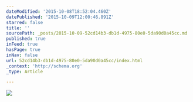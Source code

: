 ```yaml
---
dateModified: '2015-10-08T18:52:04.460Z'
datePublished: '2015-10-09T12:00:46.891Z'
starred: false
title: ''
sourcePath: _posts/2015-10-09-52cd14b3-db1d-4975-80e0-5da90d0a45cc.md
published: true
inFeed: true
hasPage: true
inNav: false
url: 52cd14b3-db1d-4975-80e0-5da90d0a45cc/index.html
_context: 'http://schema.org'
_type: Article

---
```

![](https://the-grid-user-content.s3-us-west-2.amazonaws.com/220d200c-bf2f-414d-a3b8-3f3a3c6c99e0.jpg)